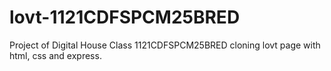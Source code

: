 # lovt-1121CDFSPCM25BRED
Project of Digital House Class 1121CDFSPCM25BRED cloning lovt page with html, css and express.
